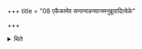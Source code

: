 +++
title = "08 एकैकामेव सन्तन्वन्ननवानमनुब्रूयादित्येके"

+++

<details><summary>थिते</summary>

एकैकामेव सन्तन्वन्ननवानमनुब्रूयादित्येके ८
</details>
